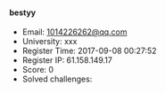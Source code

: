 #### bestyy  

* Email: 1014226262@qq.com  
* University: xxx  
* Register Time: 2017-09-08 00:27:52  
* Register IP: 61.158.149.17  
* Score: 0  
* Solved challenges: 
